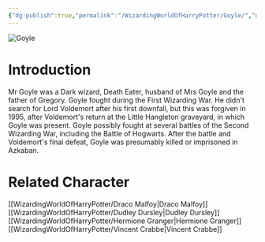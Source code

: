 ```yaml
---
{"dg-publish":true,"permalink":"/WizardingWorldOfHarryPotter/Goyle/","dgPassFrontmatter":true,"created":"","updated":""}
---
```


![Goyle](http://rxbg5ysja.bkt.gdipper.com/Goyle.png)
# Introduction
Mr Goyle was a Dark wizard, Death Eater, husband of Mrs Goyle and the father of Gregory. Goyle fought during the First Wizarding War. He didn't search for Lord Voldemort after his first downfall, but this was forgiven in 1995, after Voldemort's return at the Little Hangleton graveyard, in which Goyle was present. Goyle possibly fought at several battles of the Second Wizarding War, including the Battle of Hogwarts. After the battle and Voldemort's final defeat, Goyle was presumably killed or imprisoned in Azkaban.

# Related Character
[[WizardingWorldOfHarryPotter/Draco Malfoy\|Draco Malfoy]]
[[WizardingWorldOfHarryPotter/Dudley Dursley\|Dudley Dursley]]
[[WizardingWorldOfHarryPotter/Hermione Granger\|Hermione Granger]]
[[WizardingWorldOfHarryPotter/Vincent Crabbe\|Vincent Crabbe]]
